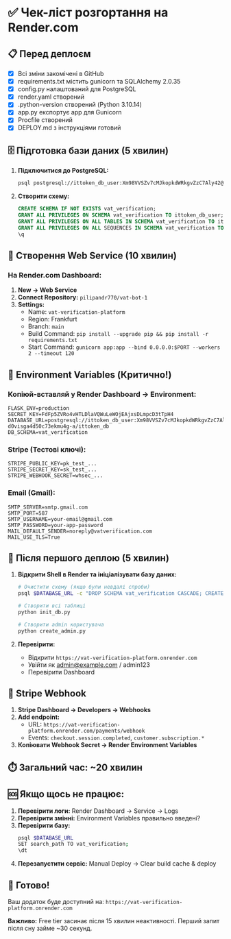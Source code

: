 # ✅ Чек-ліст розгортання на Render.com

## 📋 Перед деплоєм

- [x] Всі зміни закомічені в GitHub
- [x] requirements.txt містить gunicorn та SQLAlchemy 2.0.35
- [x] config.py налаштований для PostgreSQL
- [x] render.yaml створений
- [x] .python-version створений (Python 3.10.14)
- [x] app.py експортує app для Gunicorn
- [x] Procfile створений
- [x] DEPLOY.md з інструкціями готовий

## 🗄️ Підготовка бази даних (5 хвилин)

1. **Підключитися до PostgreSQL:**
   ```bash
   psql postgresql://ittoken_db_user:Xm98VVSZv7cMJkopkdWRkgvZzC7Aly42@dpg-d0visga4d50c73ekmu4g-a/ittoken_db
   ```

2. **Створити схему:**
   ```sql
   CREATE SCHEMA IF NOT EXISTS vat_verification;
   GRANT ALL PRIVILEGES ON SCHEMA vat_verification TO ittoken_db_user;
   GRANT ALL PRIVILEGES ON ALL TABLES IN SCHEMA vat_verification TO ittoken_db_user;
   GRANT ALL PRIVILEGES ON ALL SEQUENCES IN SCHEMA vat_verification TO ittoken_db_user;
   \q
   ```

## 🚀 Створення Web Service (10 хвилин)

### На Render.com Dashboard:

1. **New → Web Service**
2. **Connect Repository:** `pilipandr770/vat-bot-1`
3. **Settings:**
   - Name: `vat-verification-platform`
   - Region: Frankfurt
   - Branch: `main`
   - Build Command: `pip install --upgrade pip && pip install -r requirements.txt`
   - Start Command: `gunicorn app:app --bind 0.0.0.0:$PORT --workers 2 --timeout 120`

## 🔑 Environment Variables (Критично!)

### Копіюй-вставляй у Render Dashboard → Environment:

```
FLASK_ENV=production
SECRET_KEY=FdFp5ZVRo4vHTLDlaVQWuLeWOjEAjxsDLmpcD3tTpH4
DATABASE_URL=postgresql://ittoken_db_user:Xm98VVSZv7cMJkopkdWRkgvZzC7Aly42@dpg-d0visga4d50c73ekmu4g-a/ittoken_db
DB_SCHEMA=vat_verification
```

### Stripe (Тестові ключі):
```
STRIPE_PUBLIC_KEY=pk_test_...
STRIPE_SECRET_KEY=sk_test_...
STRIPE_WEBHOOK_SECRET=whsec_...
```

### Email (Gmail):
```
SMTP_SERVER=smtp.gmail.com
SMTP_PORT=587
SMTP_USERNAME=your-email@gmail.com
SMTP_PASSWORD=your-app-password
MAIL_DEFAULT_SENDER=noreply@vatverification.com
MAIL_USE_TLS=True
```

## 🔄 Після першого деплою (5 хвилин)

1. **Відкрити Shell в Render та ініціалізувати базу даних:**
   ```bash
   # Очистити схему (якщо були невдалі спроби)
   psql $DATABASE_URL -c "DROP SCHEMA vat_verification CASCADE; CREATE SCHEMA vat_verification; GRANT ALL PRIVILEGES ON SCHEMA vat_verification TO ittoken_db_user; GRANT ALL PRIVILEGES ON ALL TABLES IN SCHEMA vat_verification TO ittoken_db_user; GRANT ALL PRIVILEGES ON ALL SEQUENCES IN SCHEMA vat_verification TO ittoken_db_user;"
   
   # Створити всі таблиці
   python init_db.py
   
   # Створити admin користувача
   python create_admin.py
   ```

2. **Перевірити:**
   - Відкрити `https://vat-verification-platform.onrender.com`
   - Увійти як admin@example.com / admin123
   - Перевірити Dashboard

## 🎯 Stripe Webhook

1. **Stripe Dashboard → Developers → Webhooks**
2. **Add endpoint:**
   - URL: `https://vat-verification-platform.onrender.com/payments/webhook`
   - Events: `checkout.session.completed`, `customer.subscription.*`
3. **Копіювати Webhook Secret → Render Environment Variables**

## ⏱️ Загальний час: ~20 хвилин

## 🆘 Якщо щось не працює:

1. **Перевірити логи:** Render Dashboard → Service → Logs
2. **Перевірити змінні:** Environment Variables правильно введені?
3. **Перевірити базу:**
   ```bash
   psql $DATABASE_URL
   SET search_path TO vat_verification;
   \dt
   ```
4. **Перезапустити сервіс:** Manual Deploy → Clear build cache & deploy

## 🎉 Готово!

Ваш додаток буде доступний на:
`https://vat-verification-platform.onrender.com`

**Важливо:** Free tier засинає після 15 хвилин неактивності. Перший запит після сну займе ~30 секунд.
